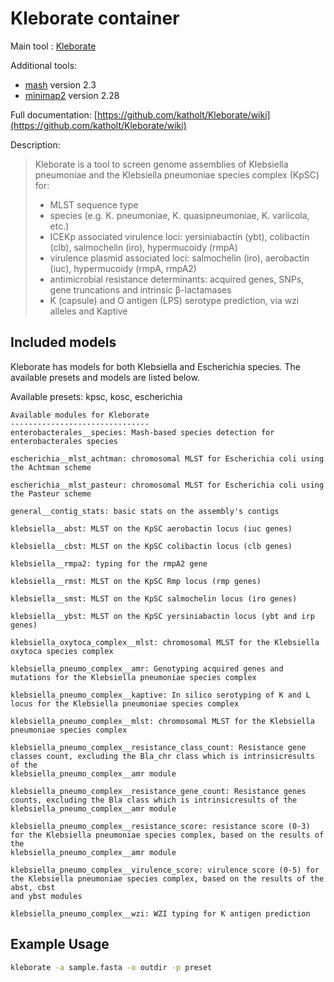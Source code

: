 # Kleborate container

Main tool : [Kleborate](https://github.com/katholt/Kleborate)

Additional tools:

- [mash](https://github.com/marbl/Mash) version 2.3
- [minimap2]() version 2.28

Full documentation: [https://github.com/katholt/Kleborate/wiki](https://github.com/katholt/Kleborate/wiki)

Description:
> Kleborate is a tool to screen genome assemblies of Klebsiella pneumoniae and the Klebsiella pneumoniae species complex (KpSC) for:
> 
> - MLST sequence type
> - species (e.g. K. pneumoniae, K. quasipneumoniae, K. variicola, etc.)
> - ICEKp associated virulence loci: yersiniabactin (ybt), colibactin (clb), salmochelin (iro), hypermucoidy (rmpA)
> - virulence plasmid associated loci: salmochelin (iro), aerobactin (iuc), hypermucoidy (rmpA, rmpA2)
> - antimicrobial resistance determinants: acquired genes, SNPs, gene truncations and intrinsic β-lactamases
> - K (capsule) and O antigen (LPS) serotype prediction, via wzi alleles and Kaptive

## Included models

Kleborate has models for both Klebsiella and Escherichia species. The available presets and models are listed below.

Available presets: kpsc, kosc, escherichia

```
Available modules for Kleborate
-------------------------------
enterobacterales__species: Mash-based species detection for enterobacterales species

escherichia__mlst_achtman: chromosomal MLST for Escherichia coli using the Achtman scheme

escherichia__mlst_pasteur: chromosomal MLST for Escherichia coli using the Pasteur scheme

general__contig_stats: basic stats on the assembly's contigs

klebsiella__abst: MLST on the KpSC aerobactin locus (iuc genes)

klebsiella__cbst: MLST on the KpSC colibactin locus (clb genes)

klebsiella__rmpa2: typing for the rmpA2 gene

klebsiella__rmst: MLST on the KpSC Rmp locus (rmp genes)

klebsiella__smst: MLST on the KpSC salmochelin locus (iro genes)

klebsiella__ybst: MLST on the KpSC yersiniabactin locus (ybt and irp genes)

klebsiella_oxytoca_complex__mlst: chromosomal MLST for the Klebsiella oxytoca species complex

klebsiella_pneumo_complex__amr: Genotyping acquired genes and mutations for the Klebsiella pneumoniae species complex

klebsiella_pneumo_complex__kaptive: In silico serotyping of K and L locus for the Klebsiella pneumoniae species complex

klebsiella_pneumo_complex__mlst: chromosomal MLST for the Klebsiella pneumoniae species complex

klebsiella_pneumo_complex__resistance_class_count: Resistance gene classes count, excluding the Bla_chr class which is intrinsicresults of the
klebsiella_pneumo_complex__amr module

klebsiella_pneumo_complex__resistance_gene_count: Resistance genes counts, excluding the Bla class which is intrinsicresults of the
klebsiella_pneumo_complex__amr module

klebsiella_pneumo_complex__resistance_score: resistance score (0-3) for the Klebsiella pneumoniae species complex, based on the results of the
klebsiella_pneumo_complex__amr module

klebsiella_pneumo_complex__virulence_score: virulence score (0-5) for the Klebsiella pneumoniae species complex, based on the results of the abst, cbst
and ybst modules

klebsiella_pneumo_complex__wzi: WZI typing for K antigen prediction
```


## Example Usage

```bash
kleborate -a sample.fasta -o outdir -p preset
```
